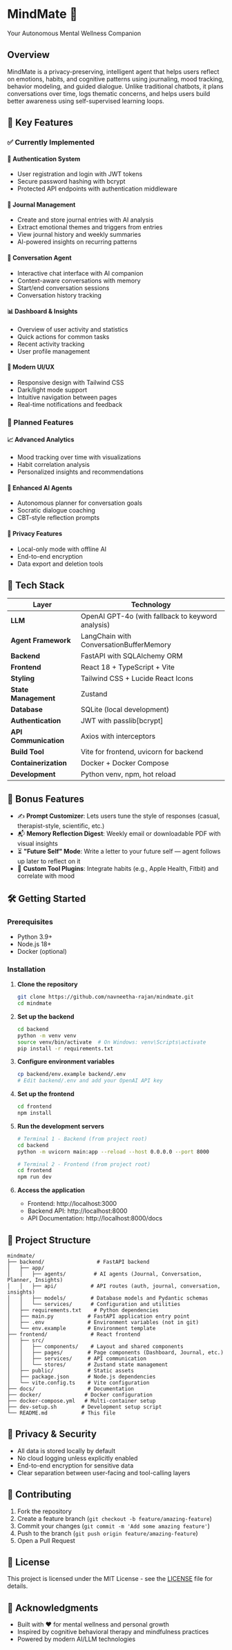 # MindMate 🧠

Your Autonomous Mental Wellness Companion

## Overview

MindMate is a privacy-preserving, intelligent agent that helps users reflect on emotions, habits, and cognitive patterns using journaling, mood tracking, behavior modeling, and guided dialogue. Unlike traditional chatbots, it plans conversations over time, logs thematic concerns, and helps users build better awareness using self-supervised learning loops.

## 🌟 Key Features

### ✅ Currently Implemented

#### 🔐 Authentication System
- User registration and login with JWT tokens
- Secure password hashing with bcrypt
- Protected API endpoints with authentication middleware

#### 📝 Journal Management
- Create and store journal entries with AI analysis
- Extract emotional themes and triggers from entries
- View journal history and weekly summaries
- AI-powered insights on recurring patterns

#### 💬 Conversation Agent
- Interactive chat interface with AI companion
- Context-aware conversations with memory
- Start/end conversation sessions
- Conversation history tracking

#### 📊 Dashboard & Insights
- Overview of user activity and statistics
- Quick actions for common tasks
- Recent activity tracking
- User profile management

#### 🎨 Modern UI/UX
- Responsive design with Tailwind CSS
- Dark/light mode support
- Intuitive navigation between pages
- Real-time notifications and feedback

### 🚧 Planned Features

#### 📈 Advanced Analytics
- Mood tracking over time with visualizations
- Habit correlation analysis
- Personalized insights and recommendations

#### 🧠 Enhanced AI Agents
- Autonomous planner for conversation goals
- Socratic dialogue coaching
- CBT-style reflection prompts

#### 🔐 Privacy Features
- Local-only mode with offline AI
- End-to-end encryption
- Data export and deletion tools

## 🚀 Tech Stack

| Layer | Technology |
|-------|------------|
| **LLM** | OpenAI GPT-4o (with fallback to keyword analysis) |
| **Agent Framework** | LangChain with ConversationBufferMemory |
| **Backend** | FastAPI with SQLAlchemy ORM |
| **Frontend** | React 18 + TypeScript + Vite |
| **Styling** | Tailwind CSS + Lucide React Icons |
| **State Management** | Zustand |
| **Database** | SQLite (local development) |
| **Authentication** | JWT with passlib[bcrypt] |
| **API Communication** | Axios with interceptors |
| **Build Tool** | Vite for frontend, uvicorn for backend |
| **Containerization** | Docker + Docker Compose |
| **Development** | Python venv, npm, hot reload |

## 🧪 Bonus Features

- ✍️ **Prompt Customizer**: Lets users tune the style of responses (casual, therapist-style, scientific, etc.)
- 📬 **Memory Reflection Digest**: Weekly email or downloadable PDF with visual insights
- ⏳ **"Future Self" Mode**: Write a letter to your future self — agent follows up later to reflect on it
- 🧩 **Custom Tool Plugins**: Integrate habits (e.g., Apple Health, Fitbit) and correlate with mood

## 🛠️ Getting Started

### Prerequisites
- Python 3.9+
- Node.js 18+
- Docker (optional)

### Installation

1. **Clone the repository**
   ```bash
   git clone https://github.com/navneetha-rajan/mindmate.git
   cd mindmate
   ```

2. **Set up the backend**
   ```bash
   cd backend
   python -m venv venv
   source venv/bin/activate  # On Windows: venv\Scripts\activate
   pip install -r requirements.txt
   ```

3. **Configure environment variables**
   ```bash
   cp backend/env.example backend/.env
   # Edit backend/.env and add your OpenAI API key
   ```

4. **Set up the frontend**
   ```bash
   cd frontend
   npm install
   ```

5. **Run the development servers**
   ```bash
   # Terminal 1 - Backend (from project root)
   cd backend
   python -m uvicorn main:app --reload --host 0.0.0.0 --port 8000
   
   # Terminal 2 - Frontend (from project root)
   cd frontend
   npm run dev
   ```

6. **Access the application**
   - Frontend: http://localhost:3000
   - Backend API: http://localhost:8000
   - API Documentation: http://localhost:8000/docs

## 📁 Project Structure

```
mindmate/
├── backend/                 # FastAPI backend
│   ├── app/
│   │   ├── agents/         # AI agents (Journal, Conversation, Planner, Insights)
│   │   ├── api/           # API routes (auth, journal, conversation, insights)
│   │   ├── models/        # Database models and Pydantic schemas
│   │   └── services/      # Configuration and utilities
│   ├── requirements.txt    # Python dependencies
│   ├── main.py           # FastAPI application entry point
│   ├── .env              # Environment variables (not in git)
│   └── env.example       # Environment template
├── frontend/              # React frontend
│   ├── src/
│   │   ├── components/    # Layout and shared components
│   │   ├── pages/        # Page components (Dashboard, Journal, etc.)
│   │   ├── services/     # API communication
│   │   └── stores/       # Zustand state management
│   ├── public/           # Static assets
│   ├── package.json      # Node.js dependencies
│   └── vite.config.ts    # Vite configuration
├── docs/                 # Documentation
├── docker/              # Docker configuration
├── docker-compose.yml   # Multi-container setup
├── dev-setup.sh        # Development setup script
└── README.md           # This file
```

## 🔐 Privacy & Security

- All data is stored locally by default
- No cloud logging unless explicitly enabled
- End-to-end encryption for sensitive data
- Clear separation between user-facing and tool-calling layers

## 🤝 Contributing

1. Fork the repository
2. Create a feature branch (`git checkout -b feature/amazing-feature`)
3. Commit your changes (`git commit -m 'Add some amazing feature'`)
4. Push to the branch (`git push origin feature/amazing-feature`)
5. Open a Pull Request

## 📄 License

This project is licensed under the MIT License - see the [LICENSE](LICENSE) file for details.

## 🙏 Acknowledgments

- Built with ❤️ for mental wellness and personal growth
- Inspired by cognitive behavioral therapy and mindfulness practices
- Powered by modern AI/LLM technologies 
